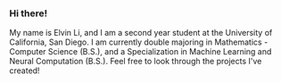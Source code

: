 ### Hi there!

My name is Elvin Li, and I am a second year student at the University of California, San Diego. I am currently double majoring in Mathematics - Computer Science (B.S.), and a Specialization in Machine Learning and Neural Computation (B.S.). Feel free to look through the projects I've created!

<!--
**ElvinLit/ElvinLit** is a ✨ _special_ ✨ repository because its `README.md` (this file) appears on your GitHub profile.

Here are some ideas to get you started:

- 🔭 I’m currently working on ...
- 🌱 I’m currently learning ...
- 👯 I’m looking to collaborate on ...
- 🤔 I’m looking for help with ...
- 💬 Ask me about ...
- 📫 How to reach me: ...
- 😄 Pronouns: ...
- ⚡ Fun fact: ...
-->
